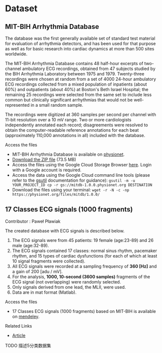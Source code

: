 # Dataset
## MIT-BIH Arrhythmia Database
The database was the first generally available set of standard test material for evaluation of arrhythmia detectors, and has been used for that purpose as well as for basic research into cardiac dynamics at more than 500 sites worldwide. 

The MIT-BIH Arrhythmia Database contains 48 half-hour excerpts of two-channel ambulatory ECG recordings, obtained from 47 subjects studied by the BIH Arrhythmia Laboratory between 1975 and 1979. Twenty-three recordings were chosen at random from a set of 4000 24-hour ambulatory ECG recordings collected from a mixed population of inpatients (about 60%) and outpatients (about 40%) at Boston's Beth Israel Hospital; the remaining 25 recordings were selected from the same set to include less common but clinically significant arrhythmias that would not be well-represented in a small random sample.

The recordings were digitized at 360 samples per second per channel with 11-bit resolution over a 10 mV range. Two or more cardiologists independently annotated each record; disagreements were resolved to obtain the computer-readable reference annotations for each beat (approximately 110,000 annotations in all) included with the database.

Access the files
* MIT-BIH Arrhythmia Database is available on [physionet](https://www.physionet.org/content/mitdb/1.0.0/).
* [Download the ZIP file](https://www.physionet.org/static/published-projects/mitdb/mit-bih-arrhythmia-database-1.0.0.zip) (73.5 MB)
* Access the files using the Google Cloud Storage Browser [here](https://console.cloud.google.com/storage/browser/mitdb-1.0.0.physionet.org/). Login with a Google account is required.
* Access the data using the Google Cloud command line tools (please refer to the [gsutil](https://cloud.google.com/storage/docs/gsutil_install) documentation for guidance): `gsutil -m -u YOUR_PROJECT_ID cp -r gs://mitdb-1.0.0.physionet.org DESTINATION`
* Download the files using your terminal: `wget -r -N -c -np https://physionet.org/files/mitdb/1.0.0/`




## 17 Classes ECG signals (1000 fragments)
Contributor : Paweł Pławiak

The created database with ECG signals is described below.
1. The ECG signals were from 45 patients: 19 female (age:23-89) and 26 male (age:32-89).
2. The ECG signals contained 17 classes: normal sinus rhythm, pacemaker rhythm, and 15 types of cardiac dysfunctions (for each of which at least 10 signal fragments were collected).
3. All ECG signals were recorded at a sampling frequency of **360 [Hz]** and a gain of 200 [adu / mV].
4. For the analysis, **1000, 10-second (3600 samples)** fragments of the ECG signal (not overlapping) were randomly selected.
5. Only signals derived from one lead, the MLII, were used.
6. Data are in mat format (Matlab).

Access the files
* 17 Classes ECG signals (1000 fragments) based on MIT-BIH is available on [mendeley](https://data.mendeley.com/datasets/7dybx7wyfn/3).

Related Links 
* [Article](http://dx.doi.org/10.1016/j.eswa.2017.09.022)

TODO 描述5分类数据集